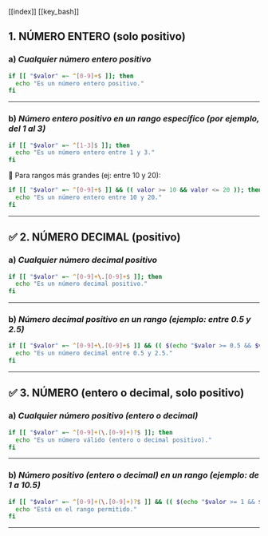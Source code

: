 [[index]]
[[key_bash]]


## 1. **NÚMERO ENTERO (solo positivo)**

### a) *Cualquier número entero positivo*

```bash
if [[ "$valor" =~ ^[0-9]+$ ]]; then
  echo "Es un número entero positivo."
fi
```

---

### b) *Número entero positivo en un rango específico (por ejemplo, del 1 al 3)*

```bash
if [[ "$valor" =~ ^[1-3]$ ]]; then
  echo "Es un número entero entre 1 y 3."
fi
```

🔹 Para rangos más grandes (ej: entre 10 y 20):

```bash
if [[ "$valor" =~ ^[0-9]+$ ]] && (( valor >= 10 && valor <= 20 )); then
  echo "Es un número entero entre 10 y 20."
fi
```

---

## ✅ 2. **NÚMERO DECIMAL (positivo)**

### a) *Cualquier número decimal positivo*

```bash
if [[ "$valor" =~ ^[0-9]+\.[0-9]+$ ]]; then
  echo "Es un número decimal positivo."
fi
```

---

### b) *Número decimal positivo en un rango (ejemplo: entre 0.5 y 2.5)*

```bash
if [[ "$valor" =~ ^[0-9]+\.[0-9]+$ ]] && (( $(echo "$valor >= 0.5 && $valor <= 2.5" | bc -l) )); then
  echo "Es un número decimal entre 0.5 y 2.5."
fi
```

---

## ✅ 3. **NÚMERO (entero o decimal, solo positivo)**

### a) *Cualquier número positivo (entero o decimal)*

```bash
if [[ "$valor" =~ ^[0-9]+(\.[0-9]+)?$ ]]; then
  echo "Es un número válido (entero o decimal positivo)."
fi
```

---

### b) *Número positivo (entero o decimal) en un rango (ejemplo: de 1 a 10.5)*

```bash
if [[ "$valor" =~ ^[0-9]+(\.[0-9]+)?$ ]] && (( $(echo "$valor >= 1 && $valor <= 10.5" | bc -l) )); then
  echo "Está en el rango permitido."
fi
```

---
